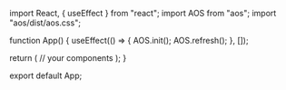 import React, { useEffect } from "react";
import AOS from "aos";
import "aos/dist/aos.css";

function App() {
useEffect(() => {
AOS.init();
AOS.refresh();
}, []);

return (
// your components
);
}

export default App;
